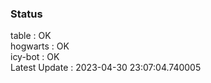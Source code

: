### Status


table : OK  
hogwarts : OK  
icy-bot : OK  
Latest Update : 2023-04-30 23:07:04.740005
